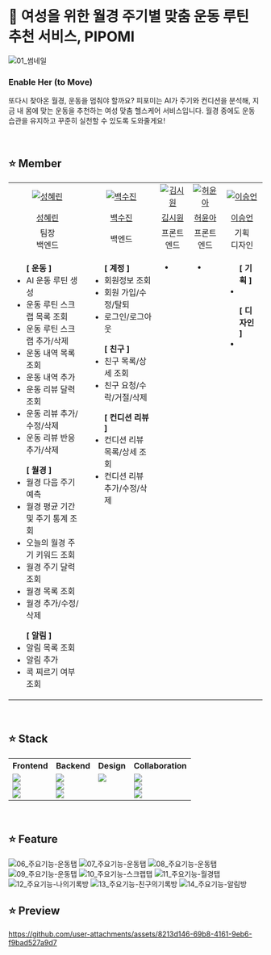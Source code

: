 # 🧘 여성을 위한 월경 주기별 맞춤 운동 루틴 추천 서비스, PIPOMI

<img alt="01_썸네일" src="https://github.com/user-attachments/assets/8c6d6781-178a-492f-82f8-5243c172d98d" />

### Enable Her (to Move)

또다시 찾아온 월경, 운동을 멈춰야 할까요? 피포미는 AI가 주기와 컨디션을 분석해, 지금 내 몸에 맞는 운동을 추천하는 여성 맞춤 헬스케어 서비스입니다. 월경 중에도 운동 습관을 유지하고 꾸준히 실천할 수 있도록 도와줄게요!

<br />

## ⭐️ Member

<table>
  <tr>
    <td align="center">
      <a href="https://github.com/hyerindev">
        <img alt="성혜린" src="https://github.com/user-attachments/assets/d811e352-dbd1-4f7c-842c-00a7eb1670ee" />
      </a>
    </td>
    <td align="center">
      <a href="https://github.com/slwnt31">
        <img alt="백수진" src="https://github.com/user-attachments/assets/0e8685be-ca6c-40f6-b837-f5d9f9b5bc6b" />
      </a>
    </td>
    <td align="center">
      <a href="https://github.com/5cool9">
        <img alt="김시원" src="https://github.com/user-attachments/assets/6526b088-ef05-4eec-b72c-5048c29ed0be" />
      </a>
    </td>
    <td align="center">
      <a href="https://github.com/gjdbsdk">
        <img alt="허윤아" src="https://github.com/user-attachments/assets/d1878a27-0e5d-41f6-8ef2-b21378e63677" />
      </a>
    </td>
    <td align="center">
      <a href="https://github.com/Onion1004">
        <img alt="이승언" src="https://github.com/user-attachments/assets/2f55b7f5-554b-4899-94d1-e3dbde9d9b58" />
      </a>
    </td>
  </tr>
  <tr>
    <td align="center">
      <a href="https://github.com/hyerindev">
        성혜린
      </a>
    </td>
    <td align="center">
      <a href="https://github.com/slwnt31">
        백수진
      </a>
    </td>
    <td align="center">
      <a href="https://github.com/5cool9">
        김시원
      </a>
    </td>
    <td align="center">
      <a href="https://github.com/gjdbsdk">
        허윤아
      </a>
    </td>
    <td align="center">
      <a href="https://github.com/Onion1004">
        이승언
      </a>
    </td>
  </tr>
  <tr>
    <td align="center">팀장<br />백엔드</td>
    <td align="center">백엔드</td>
    <td align="center">프론트엔드</td>
    <td align="center">프론트엔드</td>
    <td align="center">기획<br />디자인</td>
  </tr>
  <tr>
    <td valign="top">
      <ul>
        <b>[ 운동 ]</b>
        <li>AI 운동 루틴 생성</li>
        <li>운동 루틴 스크랩 목록 조회</li>
        <li>운동 루틴 스크랩 추가/삭제</li>
        <li>운동 내역 목록 조회</li>
        <li>운동 내역 추가</li>
        <li>운동 리뷰 달력 조회</li>
        <li>운동 리뷰 추가/수정/삭제</li>
        <li>운동 리뷰 반응 추가/삭제</li>
      </ul>
      <ul>
        <b>[ 월경 ]</b>
        <li>월경 다음 주기 예측</li>
        <li>월경 평균 기간 및 주기 통계 조회</li>
        <li>오늘의 월경 주기 키워드 조회</li>
        <li>월경 주기 달력 조회</li>
        <li>월경 목록 조회</li>
        <li>월경 추가/수정/삭제</li>
      </ul>
      <ul>
        <b>[ 알림 ]</b>
        <li>알림 목록 조회</li>
        <li>알림 추가</li>
        <li>콕 찌르기 여부 조회</li>
      </ul>
    </td>
    <td valign="top">
      <ul>
        <b>[ 계정 ]</b>
        <li>회원정보 조회</li>
        <li>회원 가입/수정/탈퇴</li>
        <li>로그인/로그아웃</li>
      </ul>
      <ul>
        <b>[ 친구 ]</b>
        <li>친구 목록/상세 조회</li>
        <li>친구 요청/수락/거절/삭제</li>
      </ul>
      <ul>
        <b>[ 컨디션 리뷰 ]</b>
        <li>컨디션 리뷰 목록/상세 조회</li>
        <li>컨디션 리뷰 추가/수정/삭제</li>
      </ul>
    </td>
    <td valign="top">
      <ul>
        <b></b>
        <li></li>
      </ul>
    </td>
    <td valign="top">
      <ul>
        <b></b>
        <li></li>
      </ul>
    </td>
    <td valign="top">
      <ul>
        <b>[ 기획 ]</b>
        <li></li>
      </ul>
      <ul>
        <b>[ 디자인 ]</b>
        <li></li>
      </ul>
    </td>
  </tr>
</table>

<br />

## ⭐️ Stack

<table>
  <tr>
    <th align="center">Frontend</th>
    <th align="center">Backend</th>
    <th align="center">Design</th>
    <th align="center">Collaboration</th>
  </tr>
  <tr>
    <td valign="top">
      <img src="https://img.shields.io/badge/html5-E34F26?style=for-the-badge&logo=html5&logoColor=white" /><br />
      <img src="https://img.shields.io/badge/css-663399?style=for-the-badge&logo=css&logoColor=white" /><br />
      <img src="https://img.shields.io/badge/javascript-F7DF1E?style=for-the-badge&logo=javascript&logoColor=black" /><br />
    </td>
    <td valign="top">
      <img src="https://img.shields.io/badge/python-3776AB?style=for-the-badge&logo=python&logoColor=white" /><br />
      <img src="https://img.shields.io/badge/django-092E20?style=for-the-badge&logo=django&logoColor=white" /><br />
      <img src="https://img.shields.io/badge/sqlite-003B57?style=for-the-badge&logo=sqlite&logoColor=white" /><br />
    </td>
    <td valign="top">
      <img src="https://img.shields.io/badge/Figma-F24E1E?style=for-the-badge&logo=figma&logoColor=white" /><br />
    </td>
    <td valign="top">
      <img src="https://img.shields.io/badge/github-181717?style=for-the-badge&logo=github&logoColor=white" /><br />
      <img src="https://img.shields.io/badge/Notion-000000?style=for-the-badge&logo=notion&logoColor=white" /><br />
      <img src="https://img.shields.io/badge/Discord-7289DA?style=for-the-badge&logo=discord&logoColor=white" /><br />
    </td>
  </tr>
</table>

<br />

## ⭐️ Feature

<img alt="06_주요기능-운동탭" src="https://github.com/user-attachments/assets/21ee2c0b-5513-4c0c-aa95-e896837c1596" />
<img alt="07_주요기능-운동탭" src="https://github.com/user-attachments/assets/2faff9c5-eee5-4ca4-8aa9-1430798aecb1" />
<img alt="08_주요기능-운동탭" src="https://github.com/user-attachments/assets/741fb07f-ff6c-41ac-b398-76c1c7397895" />
<img alt="09_주요기능-운동탭" src="https://github.com/user-attachments/assets/72bb2d30-d6ab-451c-80d4-cea530a22282" />
<img alt="10_주요기능-스크랩탭" src="https://github.com/user-attachments/assets/cf736aac-053d-4e23-ac9c-22f317837994" />
<img alt="11_주요기능-월경탭" src="https://github.com/user-attachments/assets/7cb0a39f-6d0e-4dad-b995-9fea271e30ef" />
<img alt="12_주요기능-나의기록방" src="https://github.com/user-attachments/assets/2e15e0f4-924b-4913-b8e4-62a4ddc1b29e" />
<img alt="13_주요기능-친구의기록방" src="https://github.com/user-attachments/assets/e5628978-21b7-49c5-a897-6b817c62fefb" />
<img alt="14_주요기능-알림방" src="https://github.com/user-attachments/assets/798d1e3d-6446-4129-bffd-8826372b0c86" />

<br />

## ⭐️ Preview

https://github.com/user-attachments/assets/8213d146-69b8-4161-9eb6-f9bad527a9d7
